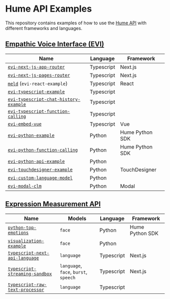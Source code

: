 # Hume API Examples

This repository contains examples of how to use the [Hume API](https://docs.hume.ai) with different frameworks and languages.

## [Empathic Voice Interface (EVI)](https://dev.hume.ai/docs/empathic-voice-interface-evi/overview)

| Name                                                                                    | Language   | Framework       |
| --------------------------------------------------------------------------------------- | ---------- | --------------- |
| [`evi-next-js-app-router`](/evi-next-js-app-router/README.md)                           | Typescript | Next.js         |
| [`evi-next-js-pages-router`](/evi-next-js-pages-router/README.md)                       | Typescript | Next.js         |
| [`meld`](/meld/README.md) (`evi-react-example`)                                         | Typescript | React           |
| [`evi-typescript-example`](/evi-typescript-example/README.md)                           | Typescript |                 |
| [`evi-typescript-chat-history-example`](/evi-typescript-chat-history-example/README.md) | Typescript |                 |
| [`evi-typescript-function-calling`](/evi-typescript-function-calling/README.md)         | Typescript |                 |
| [`evi-embed-vue`](/evi-embed-vue/README.md)                                             | Typescript | Vue             |
| [`evi-python-example`](/evi-python-example/README.md)                                   | Python     | Hume Python SDK |
| [`evi-python-function-calling`](/evi-python-function-calling/README.md)                 | Python     | Hume Python SDK |
| [`evi-python-api-example`](/evi-python-api-example/README.md)                           | Python     |                 |
| [`evi-touchdesigner-example`](/evi-touchdesigner-example/README.md)                     | Python     | TouchDesigner   |
| [`evi-custom-language-model`](/evi-custom-language-model/README.md)                     | Python     |                 |
| [`evi-modal-clm`](/evi-modal-clm/README.md)                                             | Python     | Modal           |

## [Expression Measurement API](https://dev.hume.ai/docs/expression-measurement-api/overview)

| Name                                                                         | Models                                | Language   | Framework       |
| ---------------------------------------------------------------------------- | ------------------------------------- | ---------- | --------------- |
| [`python-top-emotions`](/python-top-emotions/top_emotions.py)                | `face`                                | Python     | Hume Python SDK |
| [`visualization-example`](./visualization-example/example-notebook.ipynb)    | `face`                                | Python     |                 |
| [`typescript-next-api-language`](./typescript-next-api-language/README.md)   | `language`                            | Typescript | Next.js         |
| [`typescript-streaming-sandbox`](./typescript-streaming-sandbox/README.md)   | `language`, `face`, `burst`, `speech` | Typescript | Next.js         |
| [`typescript-raw-text-processor`](./typescript-raw-text-processor/README.md) | `language`                            | Typescript |                 |
